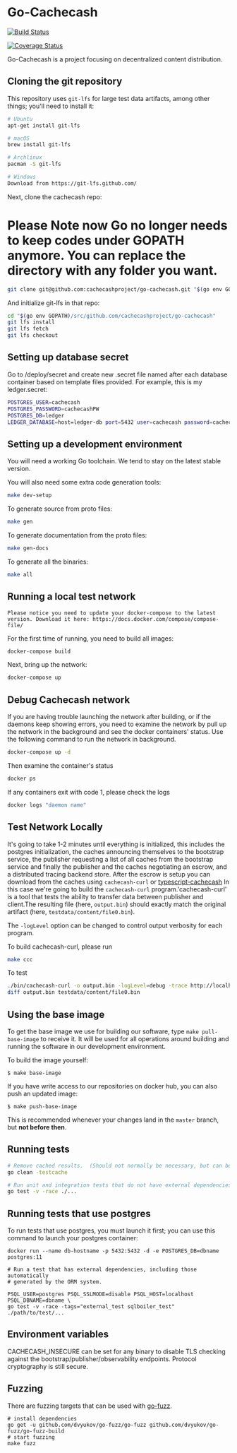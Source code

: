 # Go-Cachecash

[![Build Status](https://travis-ci.com/KevinSirius/go-cachecash.svg?token=H4qqraE6pspRVYE7KSps&branch=master)](https://travis-ci.com/cachecashproject/go-cachecash)

[![Coverage Status](https://coveralls.io/repos/github/cachecashproject/go-cachecash/badge.svg?t=0cosgH)](https://coveralls.io/github/cachecashproject/go-cachecash)

Go-Cachecash is a project focusing on decentralized content distribution.
## Cloning the git repository

This repository uses `git-lfs` for large test data artifacts, among other things; you'll need to install it:

```bash
# Ubuntu
apt-get install git-lfs

# macOS
brew install git-lfs

# Archlinux
pacman -S git-lfs

# Windows
Download from https://git-lfs.github.com/
```

Next, clone the cachecash repo:


# Please Note now Go no longer needs to keep codes under GOPATH anymore. You can replace the directory with any folder you want.
```bash
git clone git@github.com:cachecashproject/go-cachecash.git "$(go env GOPATH)/src/github.com/cachecashproject/go-cachecash"
```

And initialize git-lfs in that repo:

```bash
cd "$(go env GOPATH)/src/github.com/cachecashproject/go-cachecash"
git lfs install
git lfs fetch
git lfs checkout
```

## Setting up database secret
Go to /deploy/secret and create new .secret file named after each database container based on template files provided.
For example, this is my ledger.secret:
```bash
POSTGRES_USER=cachecash
POSTGRES_PASSWORD=cachecashPW
POSTGRES_DB=ledger
LEDGER_DATABASE=host=ledger-db port=5432 user=cachecash password=cachecashPW dbname=ledger sslmode=disable
```

## Setting up a development environment

You will need a working Go toolchain.  We tend to stay on the latest stable version.

You will also need some extra code generation tools:

```bash
make dev-setup
```

To generate source from proto files:

```bash
make gen
```

To generate documentation from the proto files:

```bash
make gen-docs
```
To generate all the binaries:
```bash
make all
```

## Running a local test network

`Please notice you need to update your docker-compose to the latest version. Download it here: https://docs.docker.com/compose/compose-file/`

For the first time of running, you need to build all images:


```bash
docker-compose build
```

Next, bring up the network:

```bash
docker-compose up
```

## Debug Cachecash network
If you are having trouble launching the network after building, or if the daemons keep showing errors, you need to examine the network by pull up the network in the background and see the docker containers' status.
Use the following command to run the network in background.
```bash
docker-compose up -d
```
Then examine the container's status
```bash
docker ps
```
If any containers exit with code 1, please check the logs
```bash
docker logs "daemon name"
```
## Test Network Locally
It's going to take 1-2 minutes until everything is initialized, this includes the postgres initialization, the caches
announcing themselves to the bootstrap service, the publisher requesting a list of all caches from the bootstrap service
and finally the publisher and the caches negotiating an escrow, and a distributed tracing backend store. After the escrow
is setup you can download from the caches using `cachecash-curl` or [typescript-cachecash]
In this case we're going to build the `cachecash-curl` program.'cachecash-curl' is a tool that tests the ability to transfer data between publisher and client.The resulting file
(here, `output.bin`) should exactly match the original artifact (here, `testdata/content/file0.bin`).

The `-logLevel` option can be changed to control output verbosity for each program.

To build cachecash-curl, please run 
```bash
make ccc
```

To test
```bash
./bin/cachecash-curl -o output.bin -logLevel=debug -trace http://localhost:14268 cachecash://localhost:7070/file0.bin
diff output.bin testdata/content/file0.bin
```
[typescript-cachecash]: https://github.com/cachecashproject/typescript-cachecash


## Using the base image

To get the base image we use for building our software, type `make
pull-base-image` to receive it. It will be used for all operations around
building and running the software in our development environment.

To build the image yourself:

```shell
$ make base-image
```

If you have write access to our repositories on docker hub, you can also push
an updated image:

```shell
$ make push-base-image
```

This is recommended whenever your changes land in the `master` branch, but
**not before then**.

## Running tests

```bash
# Remove cached results.  (Should not normally be necessary, but can be useful while working on the test suite.)
go clean -testcache

# Run unit and integration tests that do not have external dependencies.
go test -v -race ./...
```

## Running tests that use postgres

To run tests that use postgres, you must launch it first; you can use this command to launch your postgres container:

```shell
docker run --name db-hostname -p 5432:5432 -d -e POSTGRES_DB=dbname postgres:11

# Run a test that has external dependencies, including those automatically
# generated by the ORM system.

PSQL_USER=postgres PSQL_SSLMODE=disable PSQL_HOST=localhost PSQL_DBNAME=dbname \
go test -v -race -tags="external_test sqlboiler_test" ./path/to/test/...
```

## Environment variables

CACHECASH_INSECURE can be set for any binary to disable TLS checking against the
bootstrap/publisher/observability endpoints. Protocol cryptography is still
secure.

## Fuzzing

There are fuzzing targets that can be used with [go-fuzz](https://github.com/dvyukov/go-fuzz).

```
# install dependencies
go get -u github.com/dvyukov/go-fuzz/go-fuzz github.com/dvyukov/go-fuzz/go-fuzz-build
# start fuzzing
make fuzz
```
